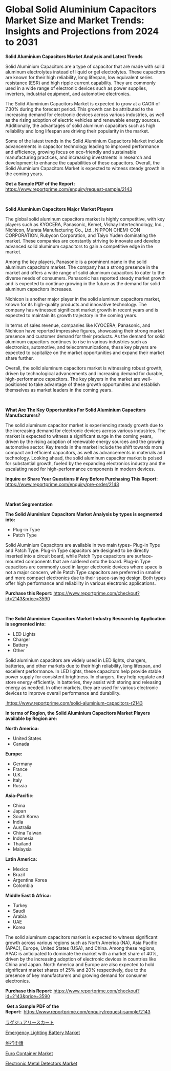 <p><h1>Global Solid Aluminium Capacitors Market Size and Market Trends: Insights and Projections from 2024 to 2031</h1></p><p><strong>Solid Aluminium Capacitors Market Analysis and Latest Trends</strong></p>
<p><p>Solid Aluminium Capacitors are a type of capacitor that are made with solid aluminum electrolytes instead of liquid or gel electrolytes. These capacitors are known for their high reliability, long lifespan, low equivalent series resistance (ESR) and high ripple current capability. They are commonly used in a wide range of electronic devices such as power supplies, inverters, industrial equipment, and automotive electronics.</p><p>The Solid Aluminium Capacitors Market is expected to grow at a CAGR of 7.30% during the forecast period. This growth can be attributed to the increasing demand for electronic devices across various industries, as well as the rising adoption of electric vehicles and renewable energy sources. Additionally, the advantages of solid aluminum capacitors such as high reliability and long lifespan are driving their popularity in the market.</p><p>Some of the latest trends in the Solid Aluminium Capacitors Market include advancements in capacitor technology leading to improved performance and efficiency, growing focus on eco-friendly and sustainable manufacturing practices, and increasing investments in research and development to enhance the capabilities of these capacitors. Overall, the Solid Aluminium Capacitors Market is expected to witness steady growth in the coming years.</p></p>
<p><strong>Get a Sample PDF of the Report:&nbsp;</strong> <a href="https://www.reportprime.com/enquiry/request-sample/2143">https://www.reportprime.com/enquiry/request-sample/2143</a></p>
<p>&nbsp;</p>
<p><strong>Solid Aluminium Capacitors Major Market Players</strong></p>
<p><p>The global solid aluminum capacitors market is highly competitive, with key players such as KYOCERA, Panasonic, Kemet, Vishay Intertechnology, Inc., Nichicon, Murata Manufacturing Co., Ltd., NIPPON CHEMI-CON CORPORATION, Rubycon Corporation, and Taiyo Yuden dominating the market. These companies are constantly striving to innovate and develop advanced solid aluminum capacitors to gain a competitive edge in the market.</p><p>Among the key players, Panasonic is a prominent name in the solid aluminum capacitors market. The company has a strong presence in the market and offers a wide range of solid aluminum capacitors to cater to the diverse needs of consumers. Panasonic has reported steady market growth and is expected to continue growing in the future as the demand for solid aluminum capacitors increases.</p><p>Nichicon is another major player in the solid aluminum capacitors market, known for its high-quality products and innovative technology. The company has witnessed significant market growth in recent years and is expected to maintain its growth trajectory in the coming years.</p><p>In terms of sales revenue, companies like KYOCERA, Panasonic, and Nichicon have reported impressive figures, showcasing their strong market presence and customer demand for their products. As the demand for solid aluminum capacitors continues to rise in various industries such as electronics, automotive, and telecommunications, these key players are expected to capitalize on the market opportunities and expand their market share further.</p><p>Overall, the solid aluminum capacitors market is witnessing robust growth, driven by technological advancements and increasing demand for durable, high-performance capacitors. The key players in the market are well-positioned to take advantage of these growth opportunities and establish themselves as market leaders in the coming years.</p></p>
<p>&nbsp;</p>
<p><strong>What Are The Key Opportunities For Solid Aluminium Capacitors Manufacturers?</strong></p>
<p><p>The solid aluminum capacitor market is experiencing steady growth due to the increasing demand for electronic devices across various industries. The market is expected to witness a significant surge in the coming years, driven by the rising adoption of renewable energy sources and the growing automotive sector. Key trends in the market include the shift towards more compact and efficient capacitors, as well as advancements in materials and technology. Looking ahead, the solid aluminum capacitor market is poised for substantial growth, fueled by the expanding electronics industry and the escalating need for high-performance components in modern devices.</p></p>
<p><strong>Inquire or Share Your Questions If Any Before Purchasing This Report:</strong> <a href="https://www.reportprime.com/enquiry/pre-order/2143">https://www.reportprime.com/enquiry/pre-order/2143</a></p>
<p>&nbsp;</p>
<p><strong>Market Segmentation</strong></p>
<p><strong>The Solid Aluminium Capacitors Market Analysis by types is segmented into:</strong></p>
<p><ul><li>Plug-in Type</li><li>Patch Type</li></ul></p>
<p><p>Solid Aluminium Capacitors are available in two main types- Plug-in Type and Patch Type. Plug-in Type capacitors are designed to be directly inserted into a circuit board, while Patch Type capacitors are surface-mounted components that are soldered onto the board. Plug-in Type capacitors are commonly used in larger electronic devices where space is not a major concern, while Patch Type capacitors are preferred in smaller and more compact electronics due to their space-saving design. Both types offer high performance and reliability in various electronic applications.</p></p>
<p><strong>Purchase this Report:&nbsp;</strong><a href="https://www.reportprime.com/checkout?id=2143&price=3590">https://www.reportprime.com/checkout?id=2143&price=3590</a></p>
<p>&nbsp;</p>
<p><strong>The Solid Aluminium Capacitors Market Industry Research by Application is segmented into:</strong></p>
<p><ul><li>LED Lights</li><li>Charger</li><li>Battery</li><li>Other</li></ul></p>
<p><p>Solid aluminium capacitors are widely used in LED lights, chargers, batteries, and other markets due to their high reliability, long lifespan, and excellent performance. In LED lights, these capacitors help provide stable power supply for consistent brightness. In chargers, they help regulate and store energy efficiently. In batteries, they assist with storing and releasing energy as needed. In other markets, they are used for various electronic devices to improve overall performance and durability.</p></p>
<p><a href="https://www.reportprime.com/solid-aluminium-capacitors-r2143">&nbsp;https://www.reportprime.com/solid-aluminium-capacitors-r2143</a></p>
<p><strong>In terms of Region, the Solid Aluminium Capacitors Market Players available by Region are:</strong></p>
<p>
    <p> <strong> North America: </strong>
        <ul>
            <li>United States</li>
            <li>Canada</li>
        </ul>
        </p> 
    <p> <strong> Europe: </strong>
        <ul>
            <li>Germany</li>
            <li>France</li>
            <li>U.K.</li>
            <li>Italy</li>
            <li>Russia</li>
        </ul>
        </p> 
    <p> <strong> Asia-Pacific: </strong>
        <ul>
            <li>China</li>
            <li>Japan</li>
            <li>South Korea</li>
            <li>India</li>
            <li>Australia</li>
            <li>China Taiwan</li>
            <li>Indonesia</li>
            <li>Thailand</li>
            <li>Malaysia</li>
        </ul>
        </p> 
    <p> <strong> Latin America: </strong>
        <ul>
            <li>Mexico</li>
            <li>Brazil</li>
            <li>Argentina Korea</li>
            <li>Colombia</li>
        </ul>
        </p> 
    <p> <strong> Middle East & Africa: </strong>
        <ul>
            <li>Turkey</li>
            <li>Saudi</li>
            <li>Arabia</li>
            <li>UAE</li>
            <li>Korea</li>
        </ul>
    </p>
    </p>
<p><p>The solid aluminum capacitors market is expected to witness significant growth across various regions such as North America (NA), Asia Pacific (APAC), Europe, United States (USA), and China. Among these regions, APAC is anticipated to dominate the market with a market share of 40%, driven by the increasing adoption of electronic devices in countries like China and Japan. North America and Europe are also expected to hold significant market shares of 25% and 20% respectively, due to the presence of key manufacturers and growing demand for consumer electronics.</p></p>
<p><strong>Purchase this Report: </strong><a href="https://www.reportprime.com/checkout?id=2143&price=3590">https://www.reportprime.com/checkout?id=2143&price=3590</a></p>
<p>&nbsp;<strong>Get a Sample PDF of the Report:&nbsp;&nbsp;</strong><a href="https://www.reportprime.com/enquiry/request-sample/2143">https://www.reportprime.com/enquiry/request-sample/2143</a></p>
<p><strong></strong></p>
<p><p><a href="https://github.com/decker5351/Market-Research-Report-List-1/blob/main/143567272027.md">ラグジュアリースカート</a></p><p><a href="https://github.com/MaraKoelpin2023/Market-Research-Report-List-1/blob/main/emergency-lighting-battery-market.md">Emergency Lighting Battery Market</a></p><p><a href="https://github.com/KaydenJohns1964/Market-Research-Report-List-1/blob/main/308503772026.md">旅行申請</a></p><p><a href="https://issuu.com/reportprime-2/docs/euro-container-market-size-2030.pptx">Euro Container Market</a></p><p><a href="https://github.com/maudAbbott7/Market-Research-Report-List-1/blob/main/electronic-metal-detectors-market.md">Electronic Metal Detectors Market</a></p></p>